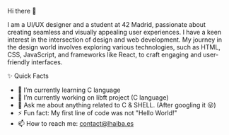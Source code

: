 Hi there 👋

I am a UI/UX designer and a student at 42 Madrid, passionate about creating seamless and visually appealing user experiences. I have a keen interest in the intersection of design and web development.
My journey in the design world involves exploring various technologies, such as HTML, CSS, JavaScript, and frameworks like React, to craft engaging and user-friendly interfaces.

✨ Quick Facts

- 🌱 I’m currently learning C language
- 🔭 I’m currently working on libft project (C language)
- 💬 Ask me about anything related to C & SHELL. (After googling it 😜)
- ⚡ Fun fact: My first line of code was not "Hello World!"
- 📫 How to reach me: contact@lhaiba.es
